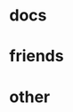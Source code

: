 # docs

[`Camera`]: {{DOCS_URL}}/renderling/camera/struct.Camera.html
[`Camera::with_default_perspective`]: {{DOCS_URL}}/renderling/camera/struct.Camera.html#method.with_default_perspective

[`Context`]: {{DOCS_URL}}/renderling/context/struct.Context.html
[`Context::new_stage`]: {{DOCS_URL}}/renderling/context/struct.Context.html#method.new_stage
[`Context::headless`]: {{DOCS_URL}}/renderling/context/struct.Context.html#method.headless
[`Context::try_headless`]: {{DOCS_URL}}/renderling/context/struct.Context.html#method.try_headless
[`Context::get_next_frame`]: {{DOCS_URL}}/renderling/context/struct.Context.html#method.get_next_frame

[`Frame`]: {{DOCS_URL}}/renderling/context/struct.Frame.html
[`Frame::present`]: {{DOCS_URL}}/renderling/context/struct.Frame.html#method.present

[`Primitive`]: {{DOCS_URL}}/renderling/primitive/struct.Primitive.html

[`Material`]: {{DOCS_URL}}/renderling/material/struct.Material.html

[`Mat4`]: https://docs.rs/glam/latest/glam/f32/struct.Mat4.html

[`RenderTarget`]: {{DOCS_URL}}/renderling/context/struct.RenderTarget.html

[`Stage`]: {{DOCS_URL}}/renderling/stage/struct.Stage.html
[`Stage::new_camera`]: {{DOCS_URL}}/renderling/stage/struct.Stage.html#method.new_camera

[`Vertices`]: {{DOCS_URL}}/renderling/geometry/struct.Vertices.html
[`Vertices::get_vertex`]: {{DOCS_URL}}/renderling/geometry/struct.Vertices.html#method.get_vertex
[`Vertices::modify_vertex`]: {{DOCS_URL}}/renderling/geometry/struct.Vertices.html#method.modify_vertex
[`Vertices::set_vertex`]: {{DOCS_URL}}/renderling/geometry/struct.Vertices.html#method.set_vertex

[`Vertex`]: {{DOCS_URL}}/renderling/geometry/struct.Vertex.html

# friends

[glam]: https://crates.io/crates/glam
[image]: https://crates.io/crates/image
[wgpu]: https://crates.io/crates/wgpu
[winit]: https://crates.io/crates/winit
[web-sys]: https://crates.io/crates/web-sys

# other

[builder-pattern]: https://rust-unofficial.github.io/patterns/patterns/creational/builder.html

